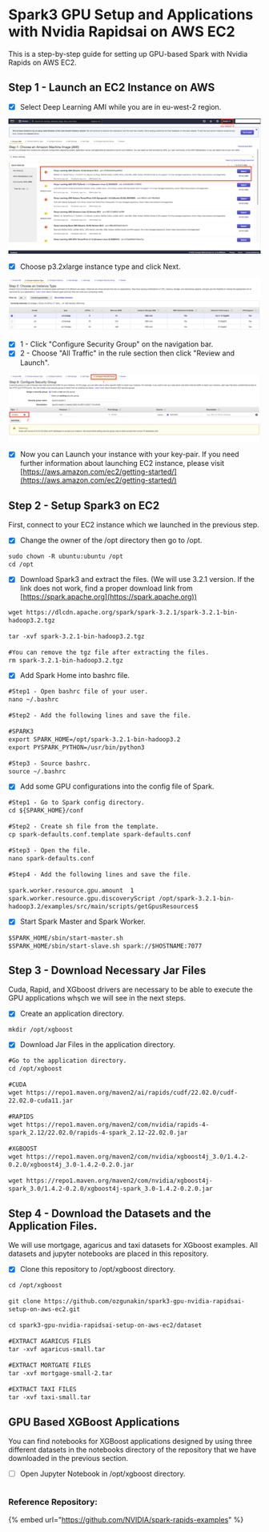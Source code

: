 # Spark3 GPU Setup and Applications with Nvidia Rapidsai on AWS EC2

This is a step-by-step guide for setting up GPU-based Spark with Nvidia Rapids on AWS EC2.

## Step 1 - Launch an EC2 Instance on AWS

* [x] Select Deep Learning AMI while you are in eu-west-2 region.

![AWS AMI Selection](<.gitbook/assets/image (4).png>)



* [x] Choose p3.2xlarge instance type and click Next.

![Choose and Instance Type](.gitbook/assets/image.png)



* [x] 1 - Click "Configure Security Group" on the navigation bar.&#x20;
* [x] 2 - Choose "All Traffic" in the rule section then click "Review and Launch".&#x20;

![Configure Security Group](<.gitbook/assets/image (1).png>)



* [x] Now you can Launch your instance with your key-pair. If you need further information about launching EC2 instance, please visit [https://aws.amazon.com/ec2/getting-started/](https://aws.amazon.com/ec2/getting-started/)

## &#x20;Step 2 - Setup Spark3 on EC2

First, connect to your EC2 instance which we launched in the previous step.

* [x] Change the owner of the /opt directory then go to /opt.

```
sudo chown -R ubuntu:ubuntu /opt
cd /opt
```

* [x] Download Spark3 and extract the files. (We will use 3.2.1 version. If the link does not work, find a proper download link from [https://spark.apache.org](https://spark.apache.org))

```
wget https://dlcdn.apache.org/spark/spark-3.2.1/spark-3.2.1-bin-hadoop3.2.tgz

tar -xvf spark-3.2.1-bin-hadoop3.2.tgz

#You can remove the tgz file after extracting the files.
rm spark-3.2.1-bin-hadoop3.2.tgz
```

* [x] Add Spark Home into bashrc file.

```
#Step1 - Open bashrc file of your user.
nano ~/.bashrc

#Step2 - Add the following lines and save the file.

#SPARK3
export SPARK_HOME=/opt/spark-3.2.1-bin-hadoop3.2
export PYSPARK_PYTHON=/usr/bin/python3

#Step3 - Source bashrc.
source ~/.bashrc
```

* [x] Add some GPU configurations into the config file of Spark.

```
#Step1 - Go to Spark config directory.
cd ${SPARK_HOME}/conf

#Step2 - Create sh file from the template.
cp spark-defaults.conf.template spark-defaults.conf

#Step3 - Open the file.
nano spark-defaults.conf

#Step4 - Add the following lines and save the file.

spark.worker.resource.gpu.amount  1
spark.worker.resource.gpu.discoveryScript /opt/spark-3.2.1-bin-hadoop3.2/examples/src/main/scripts/getGpusResources$

```

* [x] Start Spark Master and Spark Worker.

```
$SPARK_HOME/sbin/start-master.sh
$SPARK_HOME/sbin/start-slave.sh spark://$HOSTNAME:7077
```

## Step 3 - Download Necessary Jar Files

Cuda, Rapid, and XGboost drivers are necessary to be able to execute the GPU applications whşch we will see in the next steps.

* [x] Create an application directory.

```
mkdir /opt/xgboost
```

* [x] Download Jar Files in the application directory.

```
#Go to the application directory.
cd /opt/xgboost

#CUDA
wget https://repo1.maven.org/maven2/ai/rapids/cudf/22.02.0/cudf-22.02.0-cuda11.jar

#RAPIDS
wget https://repo1.maven.org/maven2/com/nvidia/rapids-4-spark_2.12/22.02.0/rapids-4-spark_2.12-22.02.0.jar

#XGBOOST
wget https://repo1.maven.org/maven2/com/nvidia/xgboost4j_3.0/1.4.2-0.2.0/xgboost4j_3.0-1.4.2-0.2.0.jar

wget https://repo1.maven.org/maven2/com/nvidia/xgboost4j-spark_3.0/1.4.2-0.2.0/xgboost4j-spark_3.0-1.4.2-0.2.0.jar
```

## Step 4 - Download the Datasets and the Application Files.

We will use mortgage, agaricus and taxi datasets for XGboost examples. All datasets and jupyter notebooks are placed in this repository.&#x20;

* [x] Clone this repository to /opt/xgboost directory.

```
cd /opt/xgboost

git clone https://github.com/ozgunakin/spark3-gpu-nvidia-rapidsai-setup-on-aws-ec2.git

cd spark3-gpu-nvidia-rapidsai-setup-on-aws-ec2/dataset

#EXTRACT AGARICUS FILES
tar -xvf agaricus-small.tar

#EXTRACT MORTGATE FILES
tar -xvf mortgage-small-2.tar

#EXTRACT TAXI FILES
tar -xvf taxi-small.tar
```

## GPU Based XGBoost Applications

You can find notebooks for XGBoost applications designed by using three different datasets in the notebooks directory of the repository that we have downloaded in the previous section.

* [ ] Open Jupyter Notebook in /opt/xgboost directory.

```
```

####



### Reference Repository:

{% embed url="https://github.com/NVIDIA/spark-rapids-examples" %}
